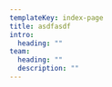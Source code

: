 ```yaml
---
templateKey: index-page
title: asdfasdf
intro:
  heading: ""
team:
  heading: ""
  description: ""
---
```

